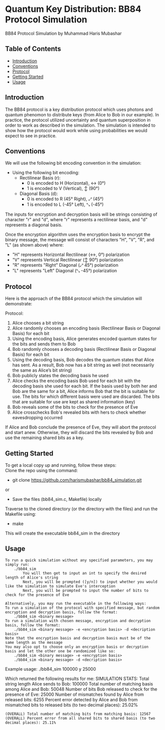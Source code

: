 # Quantum Key Distribution: BB84 Protocol Simulation

BB84 Protocol Simulation by Muhammad Haris Mubashar

## Table of Contents

- [Introduction](#introduction)
- [Conventions](#conventions)
- [Protocol](#protocol)
- [Getting Started](#getting-started)
- [Usage](#usage)

## Introduction

The BB84 protocol is a key distribution protocol which uses photons and quantum phenomon to distribute keys (from Alice to Bob in our example).
In practice, the protocol utilized uncertainty and quantum superposition in order to work as described in the simulation.
The simulation is intended to show how the protocol would work while using probabilities we would expect to see in practice.


## Conventions

We will use the following bit encoding convention in the simulation:
- Using the following bit encoding:
    - Rectilinear Basis (r):
        - 0 is encoded to H (Horizontal), ↔ (0°)
        - 1 is encoded to V (Vertical), ↕ (90°)
    - Diagonal Basis (d):
        - 0 is encoded to R (45° Right), ⤢ (45°)
        - 1 is encoded to L (-45° Left), ⤡ (-45°)

The inputs for encryption and decryption basis will be strings consisting of character "r" and "d", where "r" represents a rectilinear basis, and "d" represents a diagonal basis.

Once the encryption algorithm uses the encryption basis to encrypt the binary message, the message will consist of characters "H", "V", "R", and "L" (as shown above) where:
- "H" represents Horizontal Rectilinear (↔, 0°) polarization
- "V" represents Vertical Rectilinear (↕ 90°) polarization
- "R" represents "Right" Diagonal (⤢ 45°) polarization
- "L" represents "Left" Diagonal (⤡ -45°) polarization

## Protocol

Here is the approach of the BB84 protocol which the simulation will demonstrate:

Protocol:
1. Alice chooses a bit string
2. Alice randomly chooses an encoding basis (Rectilinear Basis or Diagonal Basis) for each bit
3. Using the encoding basis, Alice generates encoded quantum states for the bits and sends them to Bob
4. Bob randomly chooses a decoding basis (Rectilinear Basis or Diagonal Basis) for each bit
5. Using the decoding basis, Bob decodes the quantum states that Alice has sent. As a result, Bob now has a bit string as well (not necessarily the same as Alice’s bit string)
6. Bob publicly states the decoding basis he used
7. Alice checks the encoding basis Bob used for each bit with the decoding basis she used for each bit. If the basis used by both her and Bob are the same for a bit, Alice informs Bob that the bit is suitable for use. The bits for which different basis were used are discarded. The bits that are suitable for use are kept as shared information (key)
8. Bob reveals some of the bits to check for the presence of Eve
9. Alice crosschecks Bob's revealed bits with hers to check whether eavesdropping occurred

If Alice and Bob conclude the presence of Eve, they will abort the protocol and start anew.
Otherwise, they will discard the bits revealed by Bob and use the remaining shared bits as a key.

## Getting Started

To get a local copy up and running, follow these steps:\
Clone the repo using the command:
- git clone https://github.com/harismubashar/bb84_simulation.git

or
- Save the files (bb84_sim.c, Makefile) locally

Traverse to the cloned directory (or the directory with the files) and run the Makefile using:
- make

This will create the executable bb84_sim in the directory

## Usage

    To run a quick simulation without any specified parameters, you may simply run:
        ./bb84_sim
            You will then get to input an int to specify the desired length of Alice's string
            Next, you will be prompted ([y/n]) to input whether you would like the simulation to simulate Eve's interception
            Next, you will be prompted to input the number of bits to check for the presence of Eve

    Alternatively, you may run the executable in the following ways:
    To run a simulation of the protocol with specified message, but random encryption and decryption basis, follow the format:
        ./bb84_sim <binary message>
    To run a simulation with chosen message, encryption and decryption basis, follow the format:
        ./bb84_sim <binary message> -e <encryption basis> -d <decription basis>
    Note that the encryption basis and decryption basis must be of the same length as the message
    You may also opt to choose only an encryption basis or decryption basis and let the other one be randomized like so:
        ./bb84_sim <binary message> -e <encryption basis>
        ./bb84_sim <binary message> -d <decription basis>


Example usage:
    ./bb84_sim
    100000
    y
    25000

Which returned the following results for me:
    SIMULATION STATS:
    Total string length Alice sends to Bob: 100000
    Total number of matching basis among Alice and Bob: 50048
    Number of bits Bob released to check for the presence of Eve: 25000
    Number of mismatches found by Alice from released bits: 6255
    Percent error detected by Alice and Bob from mismatched bits to released bits (to two decimal places): 25.02%

    (OVERALL) Total number of matching bits from matching basis: 12567
    (OVERALL) Percent error from all shared bits to shared basis (to two decimal places): 25.11%